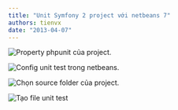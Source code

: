 ```yaml
---
title: "Unit Symfony 2 project với netbeans 7"
authors: tienvx
date: "2013-04-07"
---
```


![Property phpunit của project.](/img/blog/phpunit-3.png)

![Config unit test trong netbeans.](/img/blog/phpunit-4.png)

![Chọn source folder của project.](/img/blog/phpunit-5.png)

![Tạo file unit test](/img/blog/phpunit-6.png)
